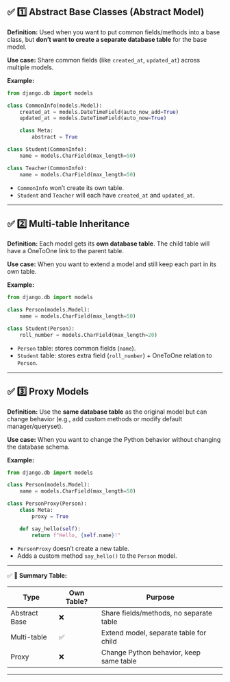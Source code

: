 ## ✅ 1️⃣ **Abstract Base Classes (Abstract Model)**

**Definition:**
Used when you want to put common fields/methods into a base class, but **don’t want to create a separate database table** for the base model.

**Use case:**
Share common fields (like `created_at`, `updated_at`) across multiple models.

**Example:**

```python
from django.db import models

class CommonInfo(models.Model):
    created_at = models.DateTimeField(auto_now_add=True)
    updated_at = models.DateTimeField(auto_now=True)

    class Meta:
        abstract = True

class Student(CommonInfo):
    name = models.CharField(max_length=50)

class Teacher(CommonInfo):
    name = models.CharField(max_length=50)
```

- `CommonInfo` won’t create its own table.
- `Student` and `Teacher` will each have `created_at` and `updated_at`.

---

## ✅ 2️⃣ **Multi-table Inheritance**

**Definition:**
Each model gets its **own database table**. The child table will have a OneToOne link to the parent table.

**Use case:**
When you want to extend a model and still keep each part in its own table.

**Example:**

```python
from django.db import models

class Person(models.Model):
    name = models.CharField(max_length=50)

class Student(Person):
    roll_number = models.CharField(max_length=20)
```

- `Person` table: stores common fields (`name`).
- `Student` table: stores extra field (`roll_number`) + OneToOne relation to `Person`.

---

## ✅ 3️⃣ **Proxy Models**

**Definition:**
Use the **same database table** as the original model but can change behavior (e.g., add custom methods or modify default manager/queryset).

**Use case:**
When you want to change the Python behavior without changing the database schema.

**Example:**

```python
from django.db import models

class Person(models.Model):
    name = models.CharField(max_length=50)

class PersonProxy(Person):
    class Meta:
        proxy = True

    def say_hello(self):
        return f"Hello, {self.name}!"
```

- `PersonProxy` doesn’t create a new table.
- Adds a custom method `say_hello()` to the `Person` model.

---

✅ **📌 Summary Table:**

| Type          | Own Table? | Purpose                                 |
| ------------- | ---------- | --------------------------------------- |
| Abstract Base | ❌         | Share fields/methods, no separate table |
| Multi-table   | ✅         | Extend model, separate table for child  |
| Proxy         | ❌         | Change Python behavior, keep same table |

---
